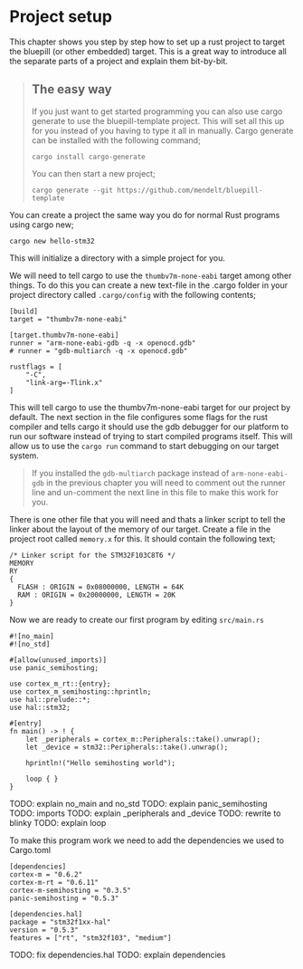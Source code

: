 # Project setup
This chapter shows you step by step how to set up a rust project to target the bluepill (or other embedded) target. This is a great way to introduce all the separate parts of a project and explain them bit-by-bit. 

> ## The easy way
> If you just want to get started programming you can also use cargo generate to use the bluepill-template
> project. This will set all this up for you instead of you having to type it all in manually.
> Cargo generate can be installed with the following command;
> ```
> cargo install cargo-generate
> ```
>
> You can then start a new project;
> ```
> cargo generate --git https://github.com/mendelt/bluepill-template
> ```

You can create a project the same way you do for normal Rust programs using cargo new;
```
cargo new hello-stm32
```
This will initialize a directory with a simple project for you.

We will need to tell cargo to use the `thumbv7m-none-eabi` target among other things. To do this you can create a new text-file in the .cargo folder in your project
directory called `.cargo/config` with the following contents;
```
[build]
target = "thumbv7m-none-eabi"

[target.thumbv7m-none-eabi]
runner = "arm-none-eabi-gdb -q -x openocd.gdb"
# runner = "gdb-multiarch -q -x openocd.gdb"

rustflags = [
    "-C",
    "link-arg=-Tlink.x"
]
```

This will tell cargo to use the thumbv7m-none-eabi target for our project by default. The next section in the file configures some flags for the rust compiler and tells
cargo it should use the gdb debugger for our platform to run our software instead of trying to start compiled programs itself. This will allow us to use the `cargo run`
command to start debugging on our target system.

> If you installed the `gdb-multiarch` package instead of `arm-none-eabi-gdb` in the previous chapter you will need to comment out the runner line and un-comment the next line in this file to make this work for you.

There is one other file that you will need and thats a linker script to tell the linker about the layout of the memory of our target.
Create a file in the project root called `memory.x` for this. It should contain the following text;
```
/* Linker script for the STM32F103C8T6 */
MEMORY
RY
{
  FLASH : ORIGIN = 0x08000000, LENGTH = 64K
  RAM : ORIGIN = 0x20000000, LENGTH = 20K
}
```

Now we are ready to create our first program by editing `src/main.rs`
```
#![no_main]
#![no_std]

#[allow(unused_imports)]
use panic_semihosting;

use cortex_m_rt::{entry};
use cortex_m_semihosting::hprintln;
use hal::prelude::*;
use hal::stm32;

#[entry]
fn main() -> ! {
    let _peripherals = cortex_m::Peripherals::take().unwrap();
    let _device = stm32::Peripherals::take().unwrap();

    hprintln!("Hello semihosting world");

    loop { }
}
```

TODO: explain no_main and no_std
TODO: explain panic_semihosting
TODO: imports
TODO: explain _peripherals and _device
TODO: rewrite to blinky
TODO: explain loop

To make this program work we need to add the dependencies we used to Cargo.toml
```
[dependencies]
cortex-m = "0.6.2"
cortex-m-rt = "0.6.11"
cortex-m-semihosting = "0.3.5"
panic-semihosting = "0.5.3"

[dependencies.hal]
package = "stm32f1xx-hal"
version = "0.5.3"
features = ["rt", "stm32f103", "medium"]
```

TODO: fix dependencies.hal
TODO: explain dependencies
